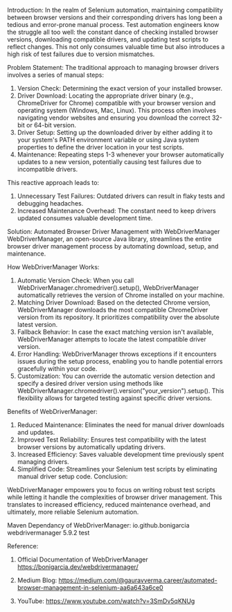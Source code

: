 
Introduction:
In the realm of Selenium automation, maintaining compatibility between browser versions and their corresponding drivers has long been a tedious and error-prone manual process. Test automation engineers know the struggle all too well: the constant dance of checking installed browser versions, downloading compatible drivers, and updating test scripts to reflect changes. This not only consumes valuable time but also introduces a high risk of test failures due to version mismatches.


Problem Statement:
The traditional approach to managing browser drivers involves a series of manual steps:
1. Version Check: Determining the exact version of your installed browser.
2. Driver Download: Locating the appropriate driver binary (e.g., ChromeDriver for Chrome) compatible with your browser version and operating system (Windows, Mac, Linux). This process often involves navigating vendor websites and ensuring you download the correct 32-bit or 64-bit version.
3. Driver Setup: Setting up the downloaded driver by either adding it to your system's PATH environment variable or using Java system properties to define the driver location in your test scripts.
4. Maintenance: Repeating steps 1-3 whenever your browser automatically updates to a new version, potentially causing test failures due to incompatible drivers.

This reactive approach leads to:
1. Unnecessary Test Failures: Outdated drivers can result in flaky tests and debugging headaches.
2. Increased Maintenance Overhead: The constant need to keep drivers updated consumes valuable development time.

Solution: Automated Browser Driver Management with WebDriverManager
WebDriverManager, an open-source Java library, streamlines the entire browser driver management process by automating download, setup, and maintenance.

How WebDriverManager Works:
1. Automatic Version Check: When you call WebDriverManager.chromedriver().setup(), WebDriverManager automatically retrieves the version of Chrome installed on your machine.
2. Matching Driver Download: Based on the detected Chrome version, WebDriverManager downloads the most compatible ChromeDriver version from its repository. It prioritizes compatibility over the absolute latest version.
3. Fallback Behavior: In case the exact matching version isn't available, WebDriverManager attempts to locate the latest compatible driver version.
4. Error Handling: WebDriverManager throws exceptions if it encounters issues during the setup process, enabling you to handle potential errors gracefully within your code.
5. Customization: You can override the automatic version detection and specify a desired driver version using methods like WebDriverManager.chromedriver().version("your_version").setup(). This flexibility allows for targeted testing against specific driver versions.

Benefits of WebDriverManager:
1. Reduced Maintenance: Eliminates the need for manual driver downloads and updates.
2. Improved Test Reliability: Ensures test compatibility with the latest browser versions by automatically updating drivers.
3. Increased Efficiency: Saves valuable development time previously spent managing drivers.
4. Simplified Code: Streamlines your Selenium test scripts by eliminating manual driver setup code.
Conclusion:

WebDriverManager empowers you to focus on writing robust test scripts while letting it handle the complexities of browser driver management. This translates to increased efficiency, reduced maintenance overhead, and ultimately, more reliable Selenium automation.

Maven Dependancy of WebDriverManager:
<dependency>
		    <groupId>io.github.bonigarcia</groupId>
		    <artifactId>webdrivermanager</artifactId>
		    <version>5.9.2</version>
		    <scope>test</scope>
</dependency>

Reference:
1. Official Documentation of WebDriverManager
https://bonigarcia.dev/webdrivermanager/

2. Medium Blog: https://medium.com/@gauravverma.career/automated-browser-management-in-selenium-aa6a643a6ce0
3. YouTube: https://www.youtube.com/watch?v=3SmDv5qKNUg
